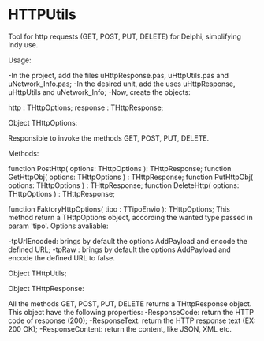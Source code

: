 # HTTPUtils
Tool for http requests (GET, POST, PUT, DELETE) for Delphi, simplifying Indy use.

Usage: 

-In the project, add the files uHttpResponse.pas, uHttpUtils.pas and uNetwork_Info.pas; 
-In the desired unit, add the uses uHttpResponse, uHttpUtils and uNetwork_Info;
-Now, create the objects:

  http : THttpOptions;
  response : THttpResponse;

Object THttpOptions:

Responsible to invoke the methods GET, POST, PUT, DELETE.

Methods:

  function PostHttp( options: THttpOptions ): THttpResponse;
  function GetHttpObj( options: THttpOptions ) : THttpResponse;
  function PutHttpObj( options: THttpOptions  ) : THttpResponse;
  function DeleteHttp( options: THttpOptions ) : THttpResponse;

  function FaktoryHttpOptions( tipo : TTipoEnvio ): THttpOptions;
  This method return a THttpOptions object, according the wanted type passed in param 'tipo'. Options avaliable:
  
  -tpUrlEncoded: brings by default the options AddPayload and encode the defined URL;
  -tpRaw : brings by default the options AddPayload and encode the defined URL to false.
      

Object THttpUtils;

Object THttpResponse:

All the methods GET, POST, PUT, DELETE returns a THttpResponse object. This object have the following properties:
-ResponseCode: return the HTTP code of response (200);
-ResponseText: return the HTTP response text (EX: 200 OK);
-ResponseContent: return the content, like JSON, XML etc.

